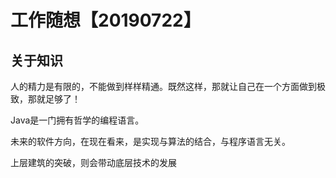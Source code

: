 # 工作随想【20190722】

## 关于知识

人的精力是有限的，不能做到样样精通。既然这样，那就让自己在一个方面做到极致，那就足够了！

Java是一门拥有哲学的编程语言。

未来的软件方向，在现在看来，是实现与算法的结合，与程序语言无关。

上层建筑的突破，则会带动底层技术的发展

